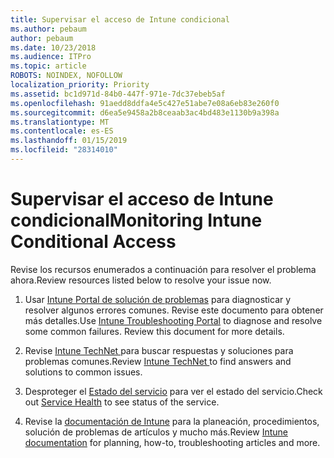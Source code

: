 ```yaml
---
title: Supervisar el acceso de Intune condicional
ms.author: pebaum
author: pebaum
ms.date: 10/23/2018
ms.audience: ITPro
ms.topic: article
ROBOTS: NOINDEX, NOFOLLOW
localization_priority: Priority
ms.assetid: bc1d971d-84b0-447f-971e-7dc37ebeb5af
ms.openlocfilehash: 91aedd8ddfa4e5c427e51abe7e08a6eb83e260f0
ms.sourcegitcommit: d6ea5e9458a2b8ceaab3ac4bd483e1130b9a398a
ms.translationtype: MT
ms.contentlocale: es-ES
ms.lasthandoff: 01/15/2019
ms.locfileid: "28314010"
---
```

# <a name="monitoring-intune-conditional-access"></a><span data-ttu-id="94bd6-102">Supervisar el acceso de Intune condicional</span><span class="sxs-lookup"><span data-stu-id="94bd6-102">Monitoring Intune Conditional Access</span></span>

<span data-ttu-id="94bd6-103">Revise los recursos enumerados a continuación para resolver el problema ahora.</span><span class="sxs-lookup"><span data-stu-id="94bd6-103">Review resources listed below to resolve your issue now.</span></span>
  
1. <span data-ttu-id="94bd6-p101">Usar [Intune Portal de solución de problemas](https://devicemanagement.microsoft.com/#blade/Microsoft_Intune_DeviceSettings/TroubleshootBlade) para diagnosticar y resolver algunos errores comunes. Revise este documento para obtener más detalles.</span><span class="sxs-lookup"><span data-stu-id="94bd6-p101">Use [Intune Troubleshooting Portal](https://devicemanagement.microsoft.com/#blade/Microsoft_Intune_DeviceSettings/TroubleshootBlade) to diagnose and resolve some common failures. Review this document for more details.</span></span> 
    
2. <span data-ttu-id="94bd6-106">Revise [Intune TechNet ](https://social.technet.microsoft.com/forums/en-us/home?forum=microsoftintuneprod)para buscar respuestas y soluciones para problemas comunes.</span><span class="sxs-lookup"><span data-stu-id="94bd6-106">Review [Intune TechNet ](https://social.technet.microsoft.com/forums/en-us/home?forum=microsoftintuneprod)to find answers and solutions to common issues.</span></span>
    
3. <span data-ttu-id="94bd6-107">Desproteger el [Estado del servicio](https://portal.office.com/AdminPortal/Home#/servicehealth) para ver el estado del servicio.</span><span class="sxs-lookup"><span data-stu-id="94bd6-107">Check out [Service Health](https://portal.office.com/AdminPortal/Home#/servicehealth) to see status of the service.</span></span> 
    
4. <span data-ttu-id="94bd6-108">Revise la [documentación de Intune](https://docs.microsoft.com/en-us/intune/) para la planeación, procedimientos, solución de problemas de artículos y mucho más.</span><span class="sxs-lookup"><span data-stu-id="94bd6-108">Review [Intune documentation](https://docs.microsoft.com/en-us/intune/) for planning, how-to, troubleshooting articles and more.</span></span> 
    

